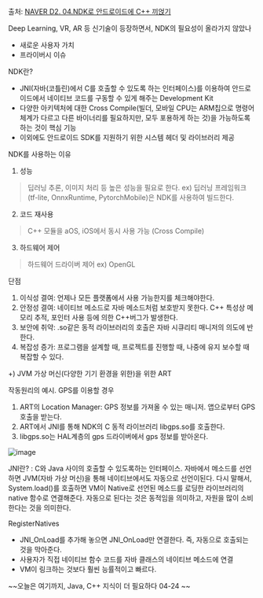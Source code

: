 출처: [NAVER D2. 04.NDK로 안드로이드에 C++ 끼얹기](https://tv.naver.com/v/15354150#comment_focus)

Deep Learning, VR, AR 등 신기술이 등장하면서, NDK의 필요성이 올라가지 않았나
- 새로운 사용자 가치
- 프라이버시 이슈

NDK란?
- JNI(자바(코틀린)에서 C를 호출할 수 있도록 하는 인터페이스)를 이용하여 안드로이드에서 네이티브 코드를 구동할 수 있게 해주는 Development Kit
- 다양한 아키텍처에 대한 Cross Compile(빌더, 모바일 CPU는 ARM칩으로 명령어 체계가 다르고 다른 바이너리를 필요하지만, 모두 포용하게 하는 것)을 가능하도록 하는 것이 핵심 기능
- 이외에도 안드로이드 SDK를 지원하기 위한 시스템 헤더 및 라이브러리 제공

NDK를 사용하는 이유
1. 성능
> 딥러닝 추론, 이미지 처리 등 높은 성능을 필요로 한다.
> ex) 딥러닝 프레임워크(tf-lite, OnnxRuntime, PytorchMobile)은 NDK를 사용하여 빌드한다.
2. 코드 재사용
> C++ 모듈을 aOS, iOS에서 동시 사용 가능 (Cross Compile)
3. 하드웨어 제어
> 하드웨어 드라이버 제어 ex) OpenGL

단점
1. 이식성 결여: 언제나 모든 플랫폼에서 사용 가능한지를 체크해야한다.
2. 안정성 결여: 네이티브 메소드로 자바 메소드처럼 보호받지 못한다. C++ 특성상 메모리 추적, 포인터 사용 등에 의한 C++버그가 발생한다.
3. 보안에 취약: .so같은 동적 라이브러리의 호출은 자바 시큐리티 매니저의 의도에 반한다.
4. 복잡성 증가: 프로그램을 설계할 때, 프로젝트를 진행할 때, 나중에 유지 보수할 때 복잡할 수 있다.

+) JVM 가상 머신(다양한 기기 환경을 위한)을 위한 ART

작동원리의 예시. GPS를 이용할 경우  
1. ART의 Location Manager: GPS 정보를 가져올 수 있는 매니저. 앱으로부터 GPS 호출을 받는다. 
2. ART에서 JNI를 통해 NDK의 C 동적 라이브러리 libgps.so를 호출한다.
3. libgps.so는 HAL계층의 gps 드라이버에서 gps 정보를 받아온다.

![image](https://user-images.githubusercontent.com/59414764/115902176-1b504c00-a49d-11eb-8ceb-8934c3859889.png)


JNI란?
: C와 Java 사이의 호출할 수 있도록하는 인터페이스. 자바에서 메소드를 선언하면 JVM(자바 가상 머신)을 통해 네이티브에서도 자동으로 선언이된다. 다시 말해서, System.load()를 호출하면 VM이 Native로 선언된 메소드를 로딩한 라이브러리의 native 함수로 연결해준다. 자동으로 된다는 것은 동적임을 의미하고, 자원을 많이 소비한다는 것을 의미한다.  

RegisterNatives
- JNI_OnLoad를 추가해 놓으면 JNI_OnLoad만 연결한다. 즉, 자동으로 호출되는 것을 막아준다.
- 사용자가 직접 네이티브 함수 코드를 자바 클래스의 네이티브 메소드에 연결
- VM이 링크하는 것보다 훨씬 능률적이고 빠르다.  

~~오늘은 여기까지, Java, C++ 지식이 더 필요하다 04-24 ~~  
